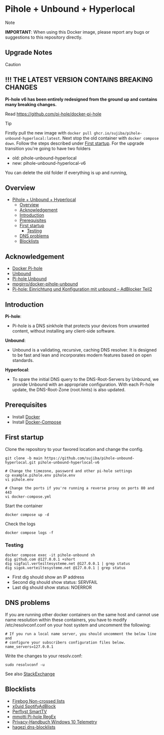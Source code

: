 # Pihole + Unbound + Hyperlocal

> [!NOTE]
>
> **IMPORTANT**: When using this Docker image, please report any bugs or suggestions to this repository directly.


## Upgrade Notes

> [!CAUTION]
> 
> ## !!! THE LATEST VERSION CONTAINS BREAKING CHANGES
>
> **Pi-hole v6 has been entirely redesigned from the ground up and contains many breaking changes.**
> 
> Read https://github.com/pi-hole/docker-pi-hole

> [!tip]
> Firstly pull the new image with `docker pull ghcr.io/sujiba/pihole-unbound-hyperlocal:latest`.
> Next stop the old container with `docker compose down`. 
> Follow the steps described under [First startup](#first-startup). 
> For the upgrade transition you're going to have two folders
> - old: pihole-unbound-hyperlocal
> - new: pihole-unbound-hyperlocal-v6
> 
> You can delete the old folder if everything is up and running,

## Overview

- [Pihole + Unbound + Hyperlocal](#pihole--unbound--hyperlocal)
  - [Overview](#overview)
  - [Acknowledgement](#acknowledgement)
  - [Introduction](#introduction)
  - [Prerequisites](#prerequisites)
  - [First startup](#first-startup)
    - [Testing](#testing)
  - [DNS problems](#dns-problems)
  - [Blocklists](#blocklists)

## Acknowledgement
- [Docker Pi-hole](https://github.com/pi-hole/docker-pi-hole)
- [Unbound](https://nlnetlabs.nl/projects/unbound/about/)
- [Pi-hole Unbound](https://docs.pi-hole.net/guides/dns/unbound/)
- [mpgirro/docker-pihole-unbound](https://github.com/mpgirro/docker-pihole-unbound)
- [Pi-hole: Einrichtung und Konfiguration mit unbound – AdBlocker Teil2](https://www.kuketz-blog.de/pi-hole-einrichtung-und-konfiguration-mit-unbound-adblocker-teil2/)

## Introduction
**Pi-hole**:
- Pi-hole is a DNS sinkhole that protects your devices from unwanted content, without installing any client-side software.

**Unbound**:
- Unbound is a validating, recursive, caching DNS resolver. It is designed to be fast and lean and incorporates modern features based on open standards. 

**Hyperlocal**:
- To spare the initial DNS query to the DNS-Root-Servers by Unbound, we provide Unbound with an appropriate configuration. With each Pi-hole update, the DNS-Root-Zone (root.hints) is also updated. 

## Prerequisites
- Install [Docker](https://docs.docker.com/get-docker/)
- Install [Docker-Compose](https://docs.docker.com/compose/install/)

## First startup
Clone the repository to your favored location and change the config.
```
git clone -b main https://github.com/sujiba/pihole-unbound-hyperlocal.git pihole-unbound-hyperlocal-v6

# Change the timezone, password and other pi-hole settings
cp example.pihole.env pihole.env
vi pihole.env

# Change the ports if you're running a reverse proxy on ports 80 and 443
vi docker-compose.yml
```

Start the container
```
docker compose up -d
```

Check the logs
```
docker compose logs -f
```

### Testing
```
docker compose exec -it pihole-unbound sh
dig github.com @127.0.0.1 +short
dig sigfail.verteiltesysteme.net @127.0.0.1 | grep status 
dig sigok.verteiltesysteme.net @127.0.0.1 | grep status
```
- First dig should show an IP address
- Second dig should show status: SERVFAIL
- Last dig should show status: NOERROR

## DNS problems
If you are running other docker containers on the same host and cannot use name resolution within these containers, you have to modify /etc/resolvconf.conf on your host system and uncomment the following:
```
# If you run a local name server, you should uncomment the below line and
# configure your subscribers configuration files below.
name_servers=127.0.0.1
```
Write the changes to your resolv.conf:
```
sudo resolvconf -u
```
See also [StackExchange](https://unix.stackexchange.com/questions/647996/docker-container-dns-not-working-with-pihole)

## Blocklists
- [Firebog Non-crossed lists](https://v.firebog.net/hosts/lists.php?type=nocross)
- [x0uid SpotifyAdBlock](https://raw.githubusercontent.com/x0uid/SpotifyAdBlock/master/SpotifyBlocklist.txt)
- [Perflyst SmartTV](https://raw.githubusercontent.com/Perflyst/PiHoleBlocklist/master/SmartTV.txt)
- [mmotti Pi-hole RegEx](https://raw.githubusercontent.com/mmotti/pihole-regex/master/regex.list)
- [Privacy-Handbuch Windows 10 Telemetry](https://www.privacy-handbuch.de/handbuch_90a2.htm)
- [hagezi dns-blocklists](https://github.com/hagezi/dns-blocklists)
